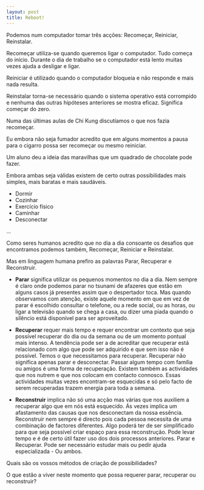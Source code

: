 ```yaml
---
layout: post
title: Reboot!
---
```


Podemos num computador tomar três acções:  Recomeçar, Reiniciar,
Reinstalar.

Recomeçar utiliza-se quando queremos ligar o computador. Tudo começa do
início. Durante o dia de trabalho se o computador está lento muitas vezes
ajuda a desligar e ligar. 

Reiniciar é utilizado  quando o computador bloqueia e não responde e mais nada
resulta.

Reinstalar torna-se necessário quando o sistema operativo está corrompido
e nenhuma das outras hipóteses anteriores se mostra eficaz. Significa
começar do zero. 

Numa das últimas aulas de Chi Kung discutíamos o que nos fazia recomeçar.

Eu embora não seja fumador acredito que em alguns momentos a pausa para
o cigarro possa ser recomeçar ou mesmo reiniciar. 

Um aluno deu a ideia das maravilhas que um quadrado de chocolate pode
fazer.

Embora ambas seja válidas existem de certo outras possibilidades mais
simples, mais baratas e mais saudáveis.

+ Dormir
+ Cozinhar
+ Exercício físico
+ Caminhar
+ Desconectar

...

Como seres humanos acredito que no dia a dia consoante os desafios que
encontramos podemos também, Recomeçar, Reiniciar e Reinstalar.

Mas em linguagem humana prefiro as palavras Parar, Recuperar
e Reconstruir.

+ **Parar** significa utilizar os pequenos momentos no dia a dia. Nem sempre
  é claro onde podemos parar no tsunami de afazeres que estão em alguns casos já
  presentes assim que o despertador toca. Mas quando observamos com atenção,
  existe aquele momento em que em vez de parar é escolhido consultar o telefone,
  ou a rede social, ou as horas, ou ligar a televisão quando se chega a casa, ou
  dizer uma piada quando o silêncio está disponível para ser aproveitado. 

+ **Recuperar** requer mais tempo e requer encontrar um contexto que seja
possível recuperar do dia ou da semana ou de um momento pontual mais
intenso. A tendência pode ser a de acreditar que recuperar está
relacionado com algo que pode ser adquirido e que sem isso não é possível.
Temos o que necessitamos para recuperar. Recuperar não significa apenas
parar e desconectar. Passar algum tempo com família ou amigos é uma forma
de recuperação. Existem também as actividades que nos nutrem e que nos
colocam em contacto connosco. Essas actividades muitas vezes encontram-se
esquecidas e só pelo facto de serem recuperadas trazem energia para toda
a semana. 

+ **Reconstruir** implica não só uma acção mas várias que nos auxiliem
a recuperar algo que em nós está esquecido. Ás vezes implica um
afastamento das causas que nos desconectam da nossa essência. Reconstruir
nem sempre é directo pois cada pessoa necessita de uma combinação de
factores diferentes. Algo poderá ter de ser simplificado para que seja
possível criar espaço para essa reconstrução. Pode levar tempo e é de
certo útil fazer uso dos dois processos anteriores. Parar e Recuperar.
Pode ser necessário estudar mais ou pedir ajuda especializada - Ou ambos. 

Quais são os vossos métodos de criação de possibilidades? 

O que estão a viver neste momento que possa requerer parar, recuperar ou
reconstruir?  
